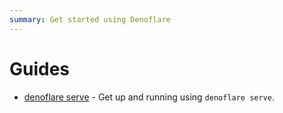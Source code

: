 ```yaml
---
summary: Get started using Denoflare
---
```


# Guides

- [denoflare serve](/guides/serve) - Get up and running using `denoflare serve`.
